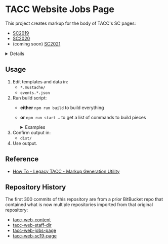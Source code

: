 # TACC Website Jobs Page

This project creates markup for the body of TACC's SC pages:
- [SC2019](https://www.tacc.utexas.edu/sc19 "TACC: Super Computing 2019")
- [SC2020](https://www.tacc.utexas.edu/sc20 "TACC: Super Computing 2020")
- (coming soon) [SC2021](https://www.tacc.utexas.edu/sc21 "TACC: Super Computing 2021")

<details>It compiles data and templates to create markup to which raw markup is also appended.</details>

## Usage

1. Edit templates and data in:
    - `*.mustache/`
    - `events.*.json`
2. Run build script:
    - __either__ `npm run build` to build everything
    - __or__ `npm run start …` to get a list of commands to build pieces

        <details><summary>Examples</summary>

        - `npm run start build:2021`

            would build all the 2021 page markup (to `dist/`)

        - `npm run start build:2020:partials`

            would build some of the 2020 markup (__not__ to `dist/`)

        - `npm run start build:2019:partials:styles`

            would build only the 2019 `<style />` markup (__not__ to `dist/`)

        </details>
3. Confirm output in:
    - `dist/`
4. Use output.

## Reference

- [How To - Legacy TACC - Markup Generation Utility](https://confluence.tacc.utexas.edu/x/AYGDC)

## Repository History

The first 300 commits of this repository are from a prior BitBucket repo that contained what is now multiple repositories imported from that original repository:

- [tacc-web-content](https://github.com/tacc-wbomar/tacc-web-content)
- [tacc-web-staff-dir](https://github.com/tacc-wbomar/tacc-web-staff-dir)
- [tacc-web-jobs-page](https://github.com/tacc-wbomar/tacc-web-jobs-page)
- [tacc-web-sc19-page](https://github.com/tacc-wbomar/tacc-web-sc19-page)

